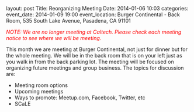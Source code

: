 layout: post
Title: Reorganizing Meeting
Date: 2014-01-06 10:03
categories: 
event_date: 2014-01-09 19:00
event_location: Burger Continental - Back Room, 535 South Lake Avenue, Pasadena, CA 91101

_<font color="red">NOTE: We are no longer meeting at Caltech.  Please check each meeting notice to see where we will be meeting.</font>_

This month we are meeting at Burger Continental, not just for dinner but for the whole meeting.  We will be in the back room that is on your left just as you walk in from the back parking lot. The meeting will be focused on organizing future meetings and group business. The topics for discussion are:

* Meeting room options
* Upcoming meetings
* Ways to promote: Meetup.com, Facebook, Twitter, etc
* SCaLE
